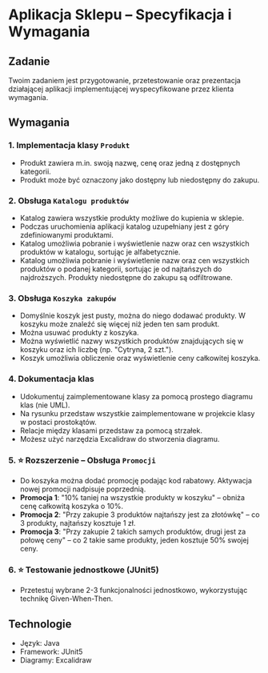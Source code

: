 # Aplikacja Sklepu – Specyfikacja i Wymagania

## Zadanie
Twoim zadaniem jest przygotowanie, przetestowanie oraz prezentacja działającej aplikacji implementującej wyspecyfikowane przez klienta wymagania.

## Wymagania

### 1. Implementacja klasy `Produkt`
- Produkt zawiera m.in. swoją nazwę, cenę oraz jedną z dostępnych kategorii.
- Produkt może być oznaczony jako dostępny lub niedostępny do zakupu.

### 2. Obsługa `Katalogu produktów`
- Katalog zawiera wszystkie produkty możliwe do kupienia w sklepie.
- Podczas uruchomienia aplikacji katalog uzupełniany jest z góry zdefiniowanymi produktami.
- Katalog umożliwia pobranie i wyświetlenie nazw oraz cen wszystkich produktów w katalogu, sortując je alfabetycznie.
- Katalog umożliwia pobranie i wyświetlenie nazw oraz cen wszystkich produktów o podanej kategorii, sortując je od najtańszych do najdroższych. Produkty niedostępne do zakupu są odfiltrowane.

### 3. Obsługa `Koszyka zakupów`
- Domyślnie koszyk jest pusty, można do niego dodawać produkty. W koszyku może znaleźć się więcej niż jeden ten sam produkt.
- Można usuwać produkty z koszyka.
- Można wyświetlić nazwy wszystkich produktów znajdujących się w koszyku oraz ich liczbę (np. "Cytryna, 2 szt.").
- Koszyk umożliwia obliczenie oraz wyświetlenie ceny całkowitej koszyka.

### 4. Dokumentacja klas
- Udokumentuj zaimplementowane klasy za pomocą prostego diagramu klas (nie UML).
- Na rysunku przedstaw wszystkie zaimplementowane w projekcie klasy w postaci prostokątów.
- Relacje między klasami przedstaw za pomocą strzałek.
- Możesz użyć narzędzia Excalidraw do stworzenia diagramu.

### 5. ⭐ Rozszerzenie – Obsługa `Promocji`
- Do koszyka można dodać promocję podając kod rabatowy. Aktywacja nowej promocji nadpisuje poprzednią.
- **Promocja 1**: "10% taniej na wszystkie produkty w koszyku" – obniża cenę całkowitą koszyka o 10%.
- **Promocja 2**: "Przy zakupie 3 produktów najtańszy jest za złotówkę" – co 3 produkty, najtańszy kosztuje 1 zł.
- **Promocja 3**: "Przy zakupie 2 takich samych produktów, drugi jest za połowę ceny" – co 2 takie same produkty, jeden kosztuje 50% swojej ceny.

### 6. ⭐ Testowanie jednostkowe (JUnit5)
- Przetestuj wybrane 2-3 funkcjonalności jednostkowo, wykorzystując technikę Given-When-Then.

## Technologie
- Język: Java
- Framework: JUnit5
- Diagramy: Excalidraw
